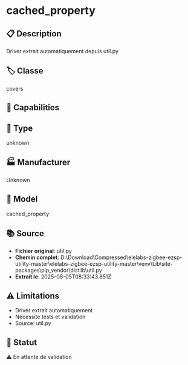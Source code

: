 # cached_property

## 📋 Description
Driver extrait automatiquement depuis util.py

## 🏷️ Classe
covers

## 🔧 Capabilities


## 📡 Type
unknown

## 🏭 Manufacturer
Unknown

## 📱 Model
cached_property

## 📚 Source
- **Fichier original**: util.py
- **Chemin complet**: D:\Download\Compressed\elelabs-zigbee-ezsp-utility-master\elelabs-zigbee-ezsp-utility-master\venv\Lib\site-packages\pip\_vendor\distlib\util.py
- **Extrait le**: 2025-08-05T08:33:43.851Z

## ⚠️ Limitations
- Driver extrait automatiquement
- Nécessite tests et validation
- Source: util.py

## 🚀 Statut
⚠️ En attente de validation
